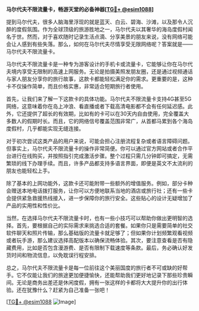 **马尔代夫不限流量卡，畅游天堂的必备神器[[TG💪+ @esim1088](https://t.me/s/esim1088)]**

提到马尔代夫，很多人脑海里浮现的就是蓝天、白云、碧海、沙滩，以及那令人沉醉的度假氛围。作为全球顶级的旅游胜地之一，马尔代夫以其奢华的海岛度假村闻名于世。然而，对于喜欢随时记录生活点滴、分享美景的朋友来说，没有网络可能会让人感到有些失落。那么，如何在马尔代夫尽情享受无限网络呢？答案就是——马尔代夫不限流量卡。

马尔代夫不限流量卡是一种专为游客设计的手机卡或流量卡，它能够让你在马尔代夫境内享受无限制的高速上网服务。无论是拍摄美照发朋友圈，还是通过视频通话与家人朋友分享你的旅行故事，这款卡都能轻松满足你的需求。更重要的是，这种卡不仅操作简单，而且价格实惠，非常适合短期旅行者使用。

首先，让我们来了解一下这款卡的具体功能。马尔代夫不限流量卡支持4G甚至5G网络，这意味着你在岛上冲浪、看直播或者下载高清电影都不会有任何延迟感。此外，它还提供了超长的有效期，比如有的卡可以在30天内自由使用，完全覆盖大多数人的假期时长。而且，它的网络信号覆盖范围非常广，从首都马累到各个海岛度假村，几乎都能实现无缝连接。

对于初次尝试这类产品的用户来说，可能会担心注册流程复杂或者语言障碍问题。但事实上，马尔代夫不限流量卡的操作非常简便。你可以通过官方网站或者合作平台进行在线购买，并按照指引完成激活步骤。整个过程只需几分钟即可搞定，无需繁琐的线下办理手续。而且，许多产品都支持多语言界面，即便是英文不太流利的朋友也能轻松上手。

除了基本的上网功能外，这款卡还可能附带一些额外的增值服务。例如，部分卡种会赠送本地电话拨打服务，让你可以方便地联系当地的酒店或旅行社；还有一些卡会提供紧急救援热线接入，进一步保障你的旅行安全。这些贴心的设计无疑增加了产品的实用性和性价比。

当然，在选择马尔代夫不限流量卡时，也有一些小技巧可以帮助你做出更明智的选择。首先，要根据自己的实际需求来挑选合适的套餐。如果你只是需要简单的社交软件聊天和照片传输，那么基础版的流量卡就足够了；但如果你计划频繁观看视频或者玩手游，那么建议选择高配版本以确保流畅体验。其次，要注意查看是否有隐藏费用，比如是否包含漫游费、是否有限制下载速度等条款。最后，务必确认好发货时间和物流信息，以免耽误行程安排。

总之，马尔代夫不限流量卡是每一位前往这个美丽国度的旅行者不可或缺的好帮手。它不仅能让我们的旅途更加便捷愉快，还能帮助我们更好地记录下那些珍贵瞬间。无论是商务出差还是休闲度假，拥有一张这样的卡都将大大提升你的出行体验。还在犹豫什么？赶紧为自己准备一张吧！

[[TG💪+ @esim1088](https://t.me/s/esim1088) ![Image](https://i.postimg.cc/4NQfJmqS/Snipaste-2025-05-13-00-14-12.png)]